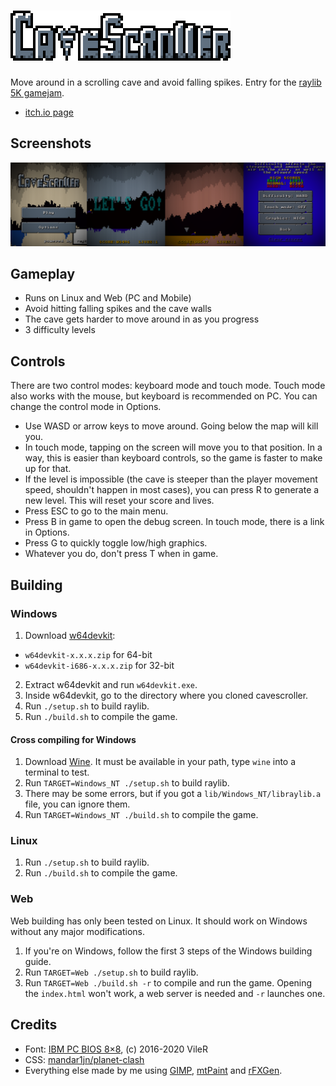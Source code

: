 # ![CaveScroller](branding/logo.png)
Move around in a scrolling cave and avoid falling spikes. Entry for the [raylib 5K gamejam](https://itch.io/jam/raylib-5k-gamejam).
* [itch.io page](https://gtrxac.itch.io/cavescroller)

## Screenshots
![](branding/screenshots.png)

## Gameplay
* Runs on Linux and Web (PC and Mobile)
* Avoid hitting falling spikes and the cave walls
* The cave gets harder to move around in as you progress
* 3 difficulty levels

## Controls
There are two control modes: keyboard mode and touch mode. Touch mode also works with the mouse, but keyboard is recommended on PC. You can change the control mode in Options.
* Use WASD or arrow keys to move around. Going below the map will kill you.
* In touch mode, tapping on the screen will move you to that position. In a way, this is easier than keyboard controls, so the game is faster to make up for that.
* If the level is impossible (the cave is steeper than the player movement speed, shouldn't happen in most cases), you can press R to generate a new level. This will reset your score and lives.
* Press ESC to go to the main menu.
* Press B in game to open the debug screen. In touch mode, there is a link in Options.
* Press G to quickly toggle low/high graphics.
* Whatever you do, don't press T when in game.

## Building

### Windows
1. Download [w64devkit](https://github.com/skeeto/w64devkit/releases):
* `w64devkit-x.x.x.zip` for 64-bit
* `w64devkit-i686-x.x.x.zip` for 32-bit
2. Extract w64devkit and run `w64devkit.exe`.
3. Inside w64devkit, go to the directory where you cloned cavescroller.
4. Run `./setup.sh` to build raylib.
5. Run `./build.sh` to compile the game.

#### Cross compiling for Windows
1. Download [Wine](https://wiki.winehq.org/Download). It must be available in your path, type `wine` into a terminal to test.
2. Run `TARGET=Windows_NT ./setup.sh` to build raylib.
3. There may be some errors, but if you got a `lib/Windows_NT/libraylib.a` file, you can ignore them.
4. Run `TARGET=Windows_NT ./build.sh` to compile the game.

### Linux
1. Run `./setup.sh` to build raylib.
2. Run `./build.sh` to compile the game.

### Web
Web building has only been tested on Linux. It should work on Windows without any major modifications.
1. If you're on Windows, follow the first 3 steps of the Windows building guide.
2. Run `TARGET=Web ./setup.sh` to build raylib.
3. Run `TARGET=Web ./build.sh -r` to compile and run the game. Opening the `index.html` won't work, a web server is needed and `-r` launches one.

## Credits
* Font: [IBM PC BIOS 8×8](https://int10h.org/oldschool-pc-fonts/fontlist/font?ibm_bios), (c) 2016-2020 VileR
* CSS: [mandar1jn/planet-clash](https://github.com/mandar1jn/planet-clash/blob/main/src/minshell.html#L33)
* Everything else made by me using [GIMP](https://www.gimp.org/), [mtPaint](http://mtpaint.sourceforge.net) and [rFXGen](https://raylibtech.itch.io/rfxgen).
